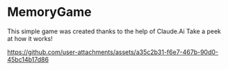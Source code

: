 # MemoryGame
This simple game was created thanks to the help of Claude.Ai
Take a peek at how it works!


https://github.com/user-attachments/assets/a35c2b31-f6e7-467b-90d0-45bc14b17d86

